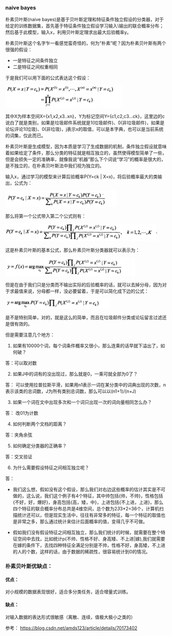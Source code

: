 ### naive bayes

朴素贝叶斯(naive bayes)是基于贝叶斯定理和特征条件独立假设的分类器，对于给定的训练数据集，首先基于特征条件独立假设学习输入\输出的联合概率分布；然后基于此模型，输入x，利用贝叶斯定理求出最大后验概率y。

朴素贝叶斯这个名字乍一看感觉蛮奇怪的，何为“朴素”呢？因为朴素贝叶斯有两个很强的假设：

- 一是特征之间条件独立
- 二是特征之间权重相同
 
于是我们可以用下面的公式表达这个假设：

![欧式距离](../../images/bayes1)

其中X为样本空间X={x1,x2,x3..xn}，Y为标记空间Y={c1,c2,c3...ck}，这里边的c说白了就是类别，如果是垃圾邮件系统就是1(垃圾邮件)、0(非垃圾邮件)，如果是论坛评论1(垃圾)、0(非垃圾)，j表示x的取值，可以是本字典，也可以是当前系统的词集，仅此而已。

朴素贝叶斯是生成模型，因为本质是学习了生成数据的机制，条件独立假设就意味着如果给定了条件，那么分类的特征就是相互独立的，虽然使得模型简单了一些，但是会损失一定的准确率，就像我说“机器”那么下个词说“学习”的概率是很大的，是不独立的，在朴素贝叶斯法中我们视为独立的。

输入x，通过学习的模型来计算后验概率P(Y=ck | X=x)，将后验概率最大的类输出，公式为：

![欧式距离](../../images/bayes2)

那么将第一个公式带入第二个公式则有：

![欧式距离](../../images/bayes3)

这是朴素贝叶斯的基本公式，那么朴素贝叶斯分类器就可以表示为：

![欧式距离](../../images/bayes4)

但是在由于我们只是分类而不输出实际的后验概率的话，就可以去掉分母，因为对于求最值来说，分母都一样，没必要留着，于是可以简化成下边的公式：

![欧式距离](../../images/bayes5)

是不是特别简单，对的，就是这么的简单，而且在垃圾邮件分类或论坛留言过滤还是很有效的。

但是需要注意几个地方：

1. 如果有10000个词，每个词条件概率又很小，那么连乘的话早就下溢出了，如何破？

答：可以取对数

2. 如果J中的词有的没出现过，那么就是0，一乘可就全部为0了？

答： 可以使用拉普拉斯平滑，如果用n1表示一词在某分类中的词典出现的次数，n表示该类的总词数，J为所有类别总词数，那么可以以(n1+1)/(n+J)

3. 如果一个词在文中出现多次和一个词只出现一次的词向量相同怎么办？

答： 改01为计数

4. 如何判断两个文档的距离？

答：夹角余弦

5. 如何确定分类器的正确率？

答：交叉验证

6. 为什么需要假设特征之间相互独立呢？

答：
- 我们这么想，假如没有这个假设，那么我们对右边这些概率的估计其实是不可做的，这么说，我们这个例子有4个特征，其中帅包括{帅，不帅}，性格包括{不好，好，爆好}，身高包括{高，矮，中}，上进包括{不上进，上进}，那么四个特征的联合概率分布总共是4维空间，总个数为2*3*3*2=36个，计算机扫描统计还可以，但是现实生活中，往往有非常多的特征，每一个特征的取值也是非常之多，那么通过统计来估计后面概率的值，变得几乎不可做。

- 假如我们没有假设特征之间相互独立，那么我们统计的时候，就需要在整个特征空间中去找，比如统计p(不帅、性格不好、身高矮、不上进|嫁),我们就需要在嫁的条件下，去找四种特征全满足分别是不帅，性格不好，身高矮，不上进的人的个数，这样的话，由于数据的稀疏性，很容易统计到0的情况。 



### 朴素贝叶斯优缺点：

#### 优点：

对小规模的数据表现很好，适合多分类任务，适合增量式训练。

#### 缺点：

对输入数据的表达形式很敏感（离散、连续，值极大极小之类的）




参考：
https://blog.csdn.net/amds123/article/details/70173402